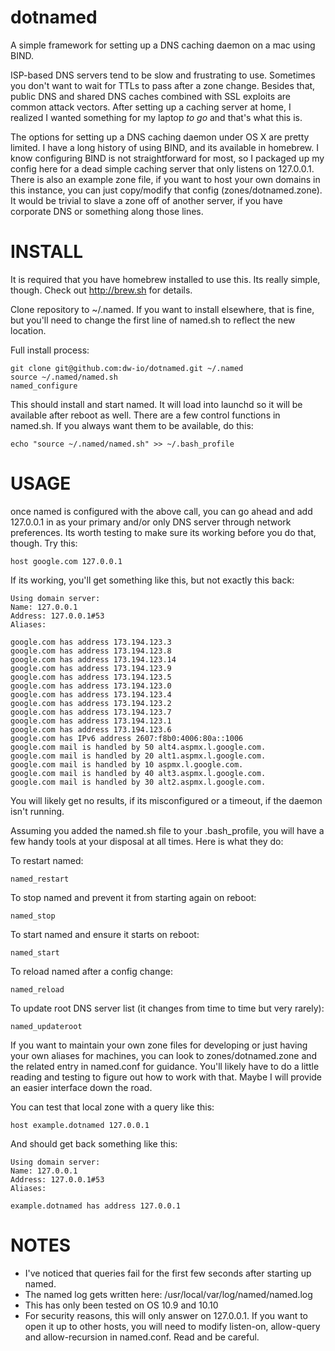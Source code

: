 # dotnamed
A simple framework for setting up a DNS caching daemon on a mac using BIND.

ISP-based DNS servers tend to be slow and frustrating to use.  Sometimes you don't want to wait for TTLs to pass after a zone change.  Besides that, public DNS and shared DNS caches combined with SSL exploits are common attack vectors.  After setting up a caching server at home, I realized I wanted something for my laptop _to go_ and that's what this is.

The options for setting up a DNS caching daemon under OS X are pretty limited.  I have a long history of using BIND, and its available in homebrew.  I know configuring BIND is not straightforward for most, so I packaged up my config here for a dead simple caching server that only listens on 127.0.0.1.  There is also an example zone file, if you want to host your own domains in this instance, you can just copy/modify that config (zones/dotnamed.zone).  It would be trivial to slave a zone off of another server, if you have corporate DNS or something along those lines.

INSTALL
===========

It is required that you have homebrew installed to use this.  Its really simple, though.  Check out http://brew.sh for details.

Clone repository to ~/.named.  If you want to install elsewhere, that is fine, but you'll need to change the first line of named.sh to reflect the new location.

Full install process:

```
git clone git@github.com:dw-io/dotnamed.git ~/.named
source ~/.named/named.sh
named_configure
```

This should install and start named.  It will load into launchd so it will be available after reboot as well.  There are a few control functions in named.sh.  If you always want them to be available, do this:

```
echo "source ~/.named/named.sh" >> ~/.bash_profile
```

USAGE
=====

once named is configured with the above call, you can go ahead and add 127.0.0.1 in as your primary and/or only DNS server through network preferences.  Its worth testing to make sure its working before you do that, though.  Try this:

```
host google.com 127.0.0.1
```

If its working, you'll get something like this, but not exactly this back:

```
Using domain server:
Name: 127.0.0.1
Address: 127.0.0.1#53
Aliases: 

google.com has address 173.194.123.3
google.com has address 173.194.123.8
google.com has address 173.194.123.14
google.com has address 173.194.123.9
google.com has address 173.194.123.5
google.com has address 173.194.123.0
google.com has address 173.194.123.4
google.com has address 173.194.123.2
google.com has address 173.194.123.7
google.com has address 173.194.123.1
google.com has address 173.194.123.6
google.com has IPv6 address 2607:f8b0:4006:80a::1006
google.com mail is handled by 50 alt4.aspmx.l.google.com.
google.com mail is handled by 20 alt1.aspmx.l.google.com.
google.com mail is handled by 10 aspmx.l.google.com.
google.com mail is handled by 40 alt3.aspmx.l.google.com.
google.com mail is handled by 30 alt2.aspmx.l.google.com.
```

You will likely get no results, if its misconfigured or a timeout, if the daemon isn't running.

Assuming you added the named.sh file to your .bash_profile, you will have a few handy tools at your disposal at all times.  Here is what they do:

To restart named:

```
named_restart
```

To stop named and prevent it from starting again on reboot:

```
named_stop
```

To start named and ensure it starts on reboot:

```
named_start
```

To reload named after a config change:

```
named_reload
```

To update root DNS server list (it changes from time to time but very rarely):

```
named_updateroot
```

If you want to maintain your own zone files for developing or just having your own aliases for machines, you can look to zones/dotnamed.zone and the related entry in named.conf for guidance.  You'll likely have to do a little reading and testing to figure out how to work with that.  Maybe I will provide an easier interface down the road.

You can test that local zone with a query like this:

```
host example.dotnamed 127.0.0.1
```

And should get back something like this:

```
Using domain server:
Name: 127.0.0.1
Address: 127.0.0.1#53
Aliases: 

example.dotnamed has address 127.0.0.1
```

NOTES
=====

- I've noticed that queries fail for the first few seconds after starting up named.
- The named log gets written here:  /usr/local/var/log/named/named.log
- This has only been tested on OS 10.9 and 10.10
- For security reasons, this will only answer on 127.0.0.1.  If you want to open it up to other hosts, you will need to modify listen-on, allow-query and allow-recursion in named.conf.  Read and be careful.